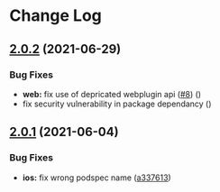 # Change Log

## [2.0.2](https://github.com/capacitor-community/app-icon/compare/v2.0.1...v2.0.2) (2021-06-29)

### Bug Fixes

* **web:** fix use of depricated webplugin api ([#8](https://github.com/capacitor-community/app-icon/issues/8)) ()
* fix security vulnerability in package dependancy ()

## [2.0.1](https://github.com/capacitor-community/app-icon/compare/v2.0.0...v2.0.1) (2021-06-04)

### Bug Fixes

* **ios:** fix wrong podspec name ([a337613](https://github.com/capacitor-community/app-icon/commit/a337613120322b8db2174cb1999b1b6613f83522))